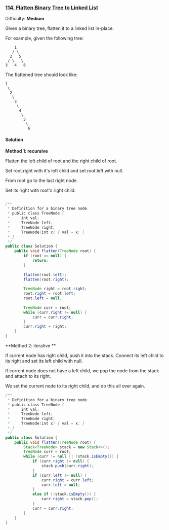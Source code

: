 ### [114\. Flatten Binary Tree to Linked List](https://leetcode.com/problems/flatten-binary-tree-to-linked-list/description/)

Difficulty: **Medium**



Given a binary tree, flatten it to a linked list in-place.

For example, given the following tree:

```
    1
   / \
  2   5
 / \   \
3   4   6
```

The flattened tree should look like:

```
1
 \
  2
   \
    3
     \
      4
       \
        5
         \
          6
```



#### Solution

**Method 1: recursive**

Flatten the left child of root and the right child of root.

Set root.right with it's left child and set root.left with null.

From root go to the last right node.

Set its right with root's right child.

```java

/**
 * Definition for a binary tree node.
 * public class TreeNode {
 *     int val;
 *     TreeNode left;
 *     TreeNode right;
 *     TreeNode(int x) { val = x; }
 * }
 */
public class Solution {
    public void flatten(TreeNode root) {
        if (root == null) {
            return;
        }
        
        flatten(root.left);
        flatten(root.right);
        
        TreeNode right = root.right;
        root.right = root.left;
        root.left = null;
        
        TreeNode curr = root;
        while (curr.right != null) {
            curr = curr.right;
        }
        curr.right = right;
    }
}
```

**Method 2: iterative **

If current node has right child, push it into the stack. Connect its left child to its right and set its left child with null.

If current node does not have a left child, we pop the node from the stack and attach to its right.

We set the current node to its right child, and do this all over again.

```java
/**
 * Definition for a binary tree node.
 * public class TreeNode {
 *     int val;
 *     TreeNode left;
 *     TreeNode right;
 *     TreeNode(int x) { val = x; }
 * }
 */
public class Solution {
    public void flatten(TreeNode root) {
        Stack<TreeNode> stack = new Stack<>();
        TreeNode curr = root;
        while (curr != null || !stack.isEmpty()) {
            if (curr.right != null) {
                stack.push(curr.right);
            }
            if (curr.left != null) {
                curr.right = curr.left;
                curr.left = null;
            }
            else if (!stack.isEmpty()) {
                curr.right = stack.pop();
            }
            curr = curr.right;
        }
    }
}
```